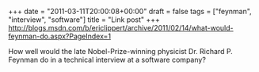 +++
date = "2011-03-11T20:00:08+00:00"
draft = false
tags = ["feynman", "interview", "software"]
title = "Link post"
+++
http://blogs.msdn.com/b/ericlippert/archive/2011/02/14/what-would-feynman-do.aspx?PageIndex=1



How well would the late Nobel-Prize-winning physicist Dr. Richard P. Feynman do in a technical interview at a software company?

